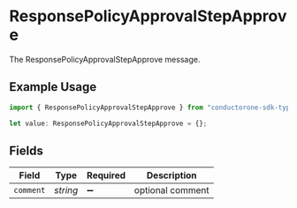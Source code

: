 # ResponsePolicyApprovalStepApprove

The ResponsePolicyApprovalStepApprove message.

## Example Usage

```typescript
import { ResponsePolicyApprovalStepApprove } from "conductorone-sdk-typescript/sdk/models/shared";

let value: ResponsePolicyApprovalStepApprove = {};
```

## Fields

| Field              | Type               | Required           | Description        |
| ------------------ | ------------------ | ------------------ | ------------------ |
| `comment`          | *string*           | :heavy_minus_sign: | optional comment   |